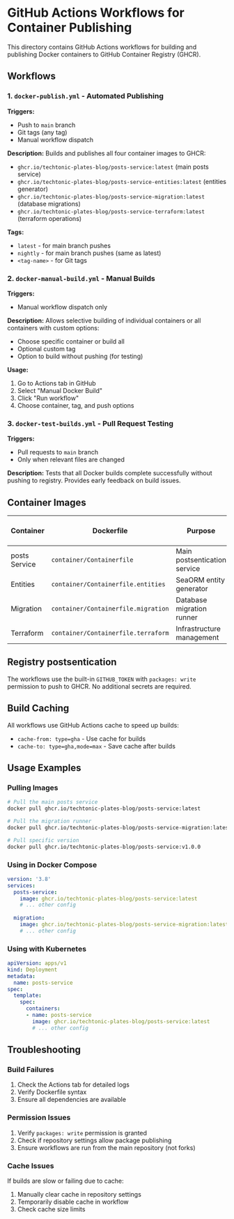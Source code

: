 # GitHub Actions Workflows for Container Publishing

This directory contains GitHub Actions workflows for building and publishing Docker containers to GitHub Container Registry (GHCR).

## Workflows

### 1. `docker-publish.yml` - Automated Publishing
**Triggers:**
- Push to `main` branch
- Git tags (any tag)
- Manual workflow dispatch

**Description:**
Builds and publishes all four container images to GHCR:
- `ghcr.io/techtonic-plates-blog/posts-service:latest` (main posts service)
- `ghcr.io/techtonic-plates-blog/posts-service-entities:latest` (entities generator)
- `ghcr.io/techtonic-plates-blog/posts-service-migration:latest` (database migrations)
- `ghcr.io/techtonic-plates-blog/posts-service-terraform:latest` (terraform operations)

**Tags:**
- `latest` - for main branch pushes
- `nightly` - for main branch pushes (same as latest)
- `<tag-name>` - for Git tags

### 2. `docker-manual-build.yml` - Manual Builds
**Triggers:**
- Manual workflow dispatch only

**Description:**
Allows selective building of individual containers or all containers with custom options:
- Choose specific container or build all
- Optional custom tag
- Option to build without pushing (for testing)

**Usage:**
1. Go to Actions tab in GitHub
2. Select "Manual Docker Build"
3. Click "Run workflow"
4. Choose container, tag, and push options

### 3. `docker-test-builds.yml` - Pull Request Testing
**Triggers:**
- Pull requests to `main` branch
- Only when relevant files are changed

**Description:**
Tests that all Docker builds complete successfully without pushing to registry. Provides early feedback on build issues.

## Container Images

| Container | Dockerfile | Purpose | Registry Tag Suffix |
|-----------|------------|---------|-------------------|
| posts Service | `container/Containerfile` | Main postsentication service | (none) |
| Entities | `container/Containerfile.entities` | SeaORM entity generator | `-entities` |
| Migration | `container/Containerfile.migration` | Database migration runner | `-migration` |
| Terraform | `container/Containerfile.terraform` | Infrastructure management | `-terraform` |

## Registry postsentication

The workflows use the built-in `GITHUB_TOKEN` with `packages: write` permission to push to GHCR. No additional secrets are required.

## Build Caching

All workflows use GitHub Actions cache to speed up builds:
- `cache-from: type=gha` - Use cache for builds
- `cache-to: type=gha,mode=max` - Save cache after builds

## Usage Examples

### Pulling Images
```bash
# Pull the main posts service
docker pull ghcr.io/techtonic-plates-blog/posts-service:latest

# Pull the migration runner
docker pull ghcr.io/techtonic-plates-blog/posts-service-migration:latest

# Pull specific version
docker pull ghcr.io/techtonic-plates-blog/posts-service:v1.0.0
```

### Using in Docker Compose
```yaml
version: '3.8'
services:
  posts-service:
    image: ghcr.io/techtonic-plates-blog/posts-service:latest
    # ... other config
  
  migration:
    image: ghcr.io/techtonic-plates-blog/posts-service-migration:latest
    # ... other config
```

### Using with Kubernetes
```yaml
apiVersion: apps/v1
kind: Deployment
metadata:
  name: posts-service
spec:
  template:
    spec:
      containers:
      - name: posts-service
        image: ghcr.io/techtonic-plates-blog/posts-service:latest
        # ... other config
```

## Troubleshooting

### Build Failures
1. Check the Actions tab for detailed logs
2. Verify Dockerfile syntax
3. Ensure all dependencies are available

### Permission Issues
1. Verify `packages: write` permission is granted
2. Check if repository settings allow package publishing
3. Ensure workflows are run from the main repository (not forks)

### Cache Issues
If builds are slow or failing due to cache:
1. Manually clear cache in repository settings
2. Temporarily disable cache in workflow
3. Check cache size limits
